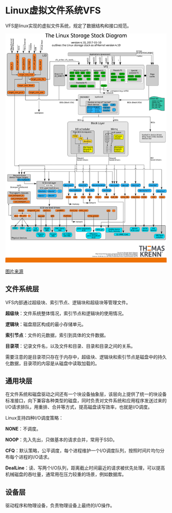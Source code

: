 # Linux虚拟文件系统VFS

VFS是linux实现的虚拟文件系统，规定了数据结构和接口规范。

![Linux的存储栈](/img/linux/Linux-storage-stack-diagram_v4.10.png)

[图片来源](https://www.thomas-krenn.com/en/wiki/Linux_Storage_Stack_Diagram)

## 文件系统层 

VFS内部通过超级块、索引节点、逻辑块和超级块等管理文件。

**超级块**：文件系统整体情况，索引节点和逻辑块的使用情况。

**逻辑块**：磁盘扇区构成的最小存储单元。

**索引节点**：文件的元数据，索引到具体的文件数据。

**目录项**：记录文件名，以及文件和目录、目录和目录之间的关系。

需要注意的是目录项只存在于内存中，超级块、逻辑块和索引节点是磁盘中的持久化数据，目录项的内容是从磁盘中读取加载的。

## 通用块层

在文件系统和磁盘驱动之间还有一个块设备抽象层，该层向上提供了统一的块设备标准接口，向下兼容各种类型的磁盘，同时负责对文件系统和应用程序发送过来的I/O请求排队，用重排、合并等方式，提高磁盘读写效率，也就是I/O调度。

Linux支持四种I/O调度策略：

**NONE**：不调度。

**NOOP**：先入先出，只做基本的请求合并，常用于SSD。

**CFQ**：默认策略，公平调度，每个进程维护一个I/O调度队列，按照时间片均匀分布每个进程的I/O请求。

**DealLine**：读、写两个I/O队列，距离截止时间最近的请求被优先处理，可以提高机械磁盘的吞吐量，通常用在压力较重的场景，例如数据库。

## 设备层 

驱动程序和物理设备，负责物理设备上最终的I/O操作。



